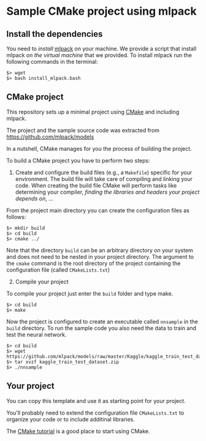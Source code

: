 # Sample CMake project using mlpack


## Install the dependencies

You need to *install* [mlpack](https://www.mlpack.org) on your machine. We provide a script that install mlpack *on the virtual machine* that we provided. To install mlpack run the following commands in the terminal:

```
$> wget
$> bash install_mlpack.bash
```

## CMake project
This repository sets up a minimal project using [CMake](https://cmake.org) and including mlpack.

The project and the sample source code was extracted from https://github.com/mlpack/models


In a nutshell, CMake manages for you the process of building the project.

To build a CMake project you have to perform two steps:

1. Create and configure the build files (e.g., a `Makefile`) specific for your environment. The build file will take care of compiling and linking your code. When creating the build file CMake will perform tasks like determining your compiler, *finding the libraries and headers your project depends on*, ...

From the project main directory you can create the configuration files as follows:
```
$> mkdir build
$> cd build
$> cmake ../
```

Note that the directory `build` can be an arbitrary directory on your system and does not need to be nested in your project directory. The argument to the `cmake` command is the root directory of the project containing the configuration file (called `CMakeLists.txt`)

2. Compile your project

To compile your project just enter the `build` folder and type make.
```
$> cd build
$> make
```

Now the project is configured to create an executable called `nnsample` in the `build` directory.
To run the sample code you also need the data to train and test the neural network.
```
$> cd build
$> wget https://github.com/mlpack/models/raw/master/Kaggle/kaggle_train_test_dataset.zip
$> tar xvzf kaggle_train_test_dataset.zip
$> ./nnsample
```



## Your project

You can copy this template and use it as starting point for your project.

You'll probably need to extend the configuration file `CMakeLists.txt` to organize your code or to include additinal libraries.

The [CMake tutorial](https://cmake.org/cmake-tutorial/) is a good place to start using CMake.




